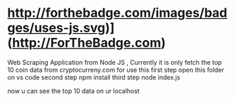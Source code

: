 # http://forthebadge.com/images/badges/uses-js.svg)](http://ForTheBadge.com)
Web Scraping Application from Node JS , Currently it is only fetch the top 10 coin data from cryptocurreny.com 
for use this 
first step 
open this folder on vs code
second step 
npm install
third step
node index.js

now u can see the top 10 data on ur localhost
